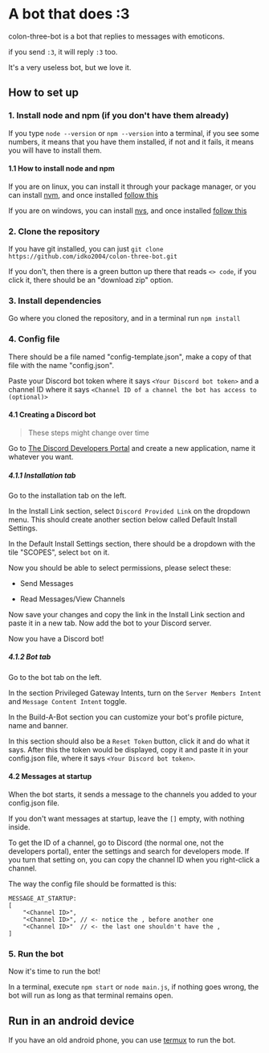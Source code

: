 # A bot that does :3
colon-three-bot is a bot that replies to messages with emoticons.

if you send `:3`, it will reply `:3` too.

It's a very useless bot, but we love it.

## How to set up
### 1. Install node and npm (if you don't have them already)
If you type `node --version` or `npm --version` into a terminal, if you see some numbers, it means that you have them installed, if not and it fails, it means you will have to install them.

#### 1.1 How to install node and npm
If you are on linux, you can install it through your package manager, or you can install [nvm](https://github.com/nvm-sh/nvm?tab=readme-ov-file#install--update-script), and once installed [follow this](https://github.com/nvm-sh/nvm?tab=readme-ov-file#usage)

If you are on windows, you can install [nvs](https://github.com/jasongin/nvs?tab=readme-ov-file#windows), and once installed [follow this](https://github.com/jasongin/nvs?tab=readme-ov-file#basic-usage)

### 2. Clone the repository
If you have git installed, you can just `git clone https://github.com/idko2004/colon-three-bot.git`

If you don't, then there is a green button up there that reads `<> code`, if you click it, there should be an "download zip" option.

### 3. Install dependencies
Go where you cloned the repository, and in a terminal run `npm install`

### 4. Config file
There should be a file named "config-template.json", make a copy of that file with the name "config.json".

Paste your Discord bot token where it says `<Your Discord bot token>` and a channel ID where it says `<Channel ID of a channel the bot has access to (optional)>`

#### 4.1 Creating a Discord bot
> These steps might change over time

Go to [The Discord Developers Portal](https://discord.com/developers/applications) and create a new application, name it whatever you want.

##### 4.1.1 Installation tab
Go to the installation tab on the left.

In the Install Link section, select `Discord Provided Link` on the dropdown menu. This should create another section below called Default Install Settings.

In the Default Install Settings section, there should be a dropdown with the tile "SCOPES", select `bot` on it.

Now you should be able to select permissions, please select these:

- Send Messages

- Read Messages/View Channels

Now save your changes and copy the link in the Install Link section and paste it in a new tab. Now add the bot to your Discord server.

Now you have a Discord bot!

##### 4.1.2 Bot tab
Go to the bot tab on the left.

In the section Privileged Gateway Intents, turn on the `Server Members Intent` and `Message Content Intent` toggle.

In the Build-A-Bot section you can customize your bot's profile picture, name and banner.

In this section should also be a `Reset Token` button, click it and do what it says. After this the token would be displayed, copy it and paste it in your config.json file, where it says `<Your Discord bot token>`.

#### 4.2 Messages at startup
When the bot starts, it sends a message to the channels you added to your config.json file.

If you don't want messages at startup, leave the `[]` empty, with nothing inside.

To get the ID of a channel, go to Discord (the normal one, not the developers portal), enter the settings and search for developers mode. If you turn that setting on, you can copy the channel ID when you right-click a channel.

The way the config file should be formatted is this:
```
MESSAGE_AT_STARTUP:
[
	"<Channel ID>",
	"<Channel ID>", // <- notice the , before another one
	"<Channel ID>"  // <- the last one shouldn't have the ,
]
```

### 5. Run the bot
Now it's time to run the bot!

In a terminal, execute `npm start` or `node main.js`, if nothing goes wrong, the bot will run as long as that terminal remains open.

## Run in an android device
If you have an old android phone, you can use [termux](https://termux.dev/) to run the bot.
